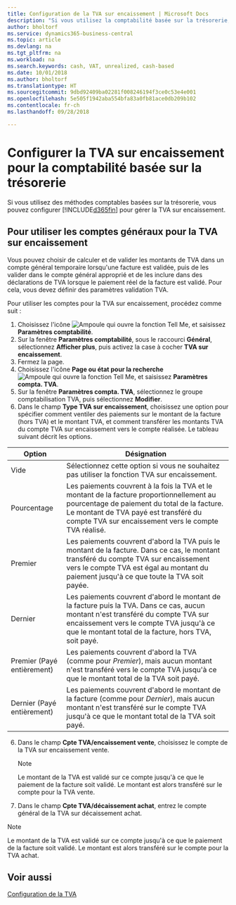 ```yaml
---
title: Configuration de la TVA sur encaissement | Microsoft Docs
description: "Si vous utilisez la comptabilité basée sur la trésorerie, vous pouvez spécifier comment gérer la TVA sur encaissement pour les ventes et les achats."
author: bholtorf
ms.service: dynamics365-business-central
ms.topic: article
ms.devlang: na
ms.tgt_pltfrm: na
ms.workload: na
ms.search.keywords: cash, VAT, unrealized, cash-based
ms.date: 10/01/2018
ms.author: bholtorf
ms.translationtype: HT
ms.sourcegitcommit: 9dbd92409ba02281f008246194f3ce0c53e4e001
ms.openlocfilehash: 5e505f1942aba554bfa83a0fb81ace0db209b102
ms.contentlocale: fr-ch
ms.lasthandoff: 09/28/2018

---
```


# <a name="set-up-unrealized-vat-for-cash-based-accounting"></a>Configurer la TVA sur encaissement pour la comptabilité basée sur la trésorerie
Si vous utilisez des méthodes comptables basées sur la trésorerie, vous pouvez configurer [!INCLUDE[d365fin](includes/d365fin_md.md)] pour gérer la TVA sur encaissement.

## <a name="to-use-general-ledger-accounts-for-unrealized-vat"></a>Pour utiliser les comptes généraux pour la TVA sur encaissement
Vous pouvez choisir de calculer et de valider les montants de TVA dans un compte général temporaire lorsqu'une facture est validée, puis de les valider dans le compte général approprié et de les inclure dans des déclarations de TVA lorsque le paiement réel de la facture est validé. Pour cela, vous devez définir des paramètres validation TVA.

Pour utiliser les comptes pour la TVA sur encaissement, procédez comme suit :
1. Choisissez l'icône ![Ampoule qui ouvre la fonction Tell Me](media/ui-search/search_small.png "Dites-moi ce que vous voulez faire"), et saisissez **Paramètres comptabilité**.
2. Sur la fenêtre **Paramètres comptabilité**, sous le raccourci **Général**, sélectionnez **Afficher plus**, puis activez la case à cocher **TVA sur encaissement**.
3. Fermez la page.
4. Choisissez l'icône **Page ou état pour la recherche** ![Ampoule qui ouvre la fonction Tell Me](media/ui-search/search_small.png "Dites-moi ce que vous voulez faire"), et saisissez **Paramètres compta. TVA**.
5. Sur la fenêtre **Paramètres compta. TVA**, sélectionnez le groupe comptabilisation TVA, puis sélectionnez **Modifier**.
6. Dans le champ **Type TVA sur encaissement**, choisissez une option pour spécifier comment ventiler des paiements sur le montant de la facture (hors TVA) et le montant TVA, et comment transférer les montants TVA du compte TVA sur encaissement vers le compte réalisée. Le tableau suivant décrit les options.

| Option | Désignation |
| --- | --- |
| Vide | Sélectionnez cette option si vous ne souhaitez pas utiliser la fonction TVA sur encaissement. |
| Pourcentage | Les paiements couvrent à la fois la TVA et le montant de la facture proportionnellement au pourcentage de paiement du total de la facture. Le montant de TVA payé est transféré du compte TVA sur encaissement vers le compte TVA réalisé. |
| Premier | Les paiements couvrent d'abord la TVA puis le montant de la facture. Dans ce cas, le montant transféré du compte TVA sur encaissement vers le compte TVA est égal au montant du paiement jusqu'à ce que toute la TVA soit payée. |
| Dernier | Les paiements couvrent d'abord le montant de la facture puis la TVA. Dans ce cas, aucun montant n'est transféré du compte TVA sur encaissement vers le compte TVA jusqu'à ce que le montant total de la facture, hors TVA, soit payé. |
| Premier (Payé entièrement) | Les paiements couvrent d'abord la TVA (comme pour _Premier_), mais aucun montant n'est transféré vers le compte TVA jusqu'à ce que le montant total de la TVA soit payé. |
| Dernier (Payé entièrement) | Les paiements couvrent d'abord le montant de la facture (comme pour _Dernier_), mais aucun montant n'est transféré sur le compte TVA jusqu'à ce que le montant total de la TVA soit payé. |

6. Dans le champ **Cpte TVA/encaissement vente**, choisissez le compte de la TVA sur encaissement vente.

    > [!NOTE]  
    > Le montant de la TVA est validé sur ce compte jusqu'à ce que le paiement de la facture soit validé. Le montant est alors transféré sur le compte pour la TVA vente.
7. Dans le champ **Cpte TVA/décaissement achat**, entrez le compte général de la TVA sur décaissement achat.

> [!NOTE]  
> Le montant de la TVA est validé sur ce compte jusqu'à ce que le paiement de la facture soit validé. Le montant est alors transféré sur le compte pour la TVA achat.

## <a name="see-also"></a>Voir aussi
[Configuration de la TVA](finance-setup-vat.md)

